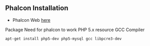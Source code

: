 ## Phalcon Installation
* Phalcon Web [here](http://docs.phalconphp.com/en/latest/reference/install.html)

Package Need for phalcon to work
PHP 5.x resource
GCC Compiler
```
apt-get install php5-dev php5-mysql gcc libpcre3-dev
```
